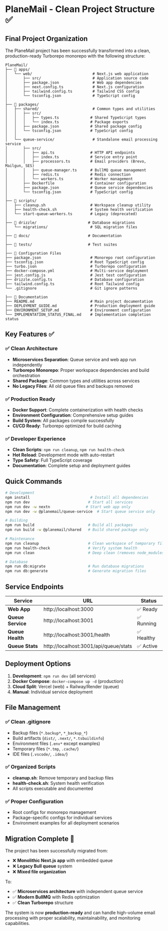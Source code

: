 # PlaneMail - Clean Project Structure ✅

## Final Project Organization

The PlaneMail project has been successfully transformed into a clean, production-ready Turborepo monorepo with the following structure:

```
PlaneMail/
├── 📁 apps/
│   └── web/                           # Next.js web application
│       ├── src/                       # Application source code
│       ├── package.json               # Web app dependencies
│       ├── next.config.ts             # Next.js configuration
│       ├── tailwind.config.ts         # Tailwind CSS config
│       └── tsconfig.json              # TypeScript config
│
├── 📁 packages/
│   ├── shared/                        # Common types and utilities
│   │   ├── src/
│   │   │   ├── types.ts              # Shared TypeScript types
│   │   │   └── index.ts              # Package exports
│   │   ├── package.json              # Shared package config
│   │   └── tsconfig.json             # TypeScript config
│   │
│   └── queue-service/                 # Standalone email processing service
│       ├── src/
│       │   ├── api.ts                # HTTP API endpoints
│       │   ├── index.ts              # Service entry point
│       │   ├── processors.ts         # Email providers (Brevo, Mailgun, SES)
│       │   ├── queue-manager.ts      # BullMQ queue management
│       │   ├── redis.ts              # Redis connection
│       │   └── workers.ts            # Worker management
│       ├── Dockerfile                # Container configuration
│       ├── package.json              # Queue service dependencies
│       └── tsconfig.json             # TypeScript config
│
├── 📁 scripts/
│   ├── cleanup.sh                    # Workspace cleanup utility
│   ├── health-check.sh               # System health verification
│   └── start-queue-workers.ts        # Legacy (deprecated)
│
├── 📁 drizzle/                       # Database migrations
│   └── migrations/                   # SQL migration files
│
├── 📁 docs/                          # Documentation
│
├── 📁 tests/                         # Test suites
│
├── 📄 Configuration Files
├── package.json                      # Monorepo root configuration
├── tsconfig.json                     # Root TypeScript config
├── turbo.json                        # Turborepo configuration
├── docker-compose.yml                # Multi-service deployment
├── jest.config.js                    # Jest test configuration
├── drizzle.config.ts                 # Database configuration
├── tailwind.config.ts                # Root Tailwind config
└── .gitignore                        # Git ignore patterns

├── 📄 Documentation
├── README.md                         # Main project documentation
├── DEPLOYMENT_GUIDE.md               # Production deployment guide
├── ENVIRONMENT_SETUP.md              # Environment configuration
└── IMPLEMENTATION_STATUS_FINAL.md    # Implementation completion status
```

## Key Features ✅

### ✅ **Clean Architecture**
- **Microservices Separation**: Queue service and web app run independently
- **Turborepo Monorepo**: Proper workspace dependencies and build orchestration
- **Shared Package**: Common types and utilities across services
- **No Legacy Files**: All old queue files and backups removed

### ✅ **Production Ready**
- **Docker Support**: Complete containerization with health checks
- **Environment Configuration**: Comprehensive setup guides
- **Build System**: All packages compile successfully
- **CI/CD Ready**: Turborepo optimized for build caching

### ✅ **Developer Experience**
- **Clean Scripts**: `npm run cleanup`, `npm run health-check`
- **Hot Reload**: Development mode with auto-restart
- **Type Safety**: Full TypeScript coverage
- **Documentation**: Complete setup and deployment guides

## Quick Commands

```bash
# Development
npm install                           # Install all dependencies
npm run dev                          # Start all services
npm run dev -w nextn                # Start web app only
npm run dev -w @planemail/queue-service  # Start queue service only

# Building
npm run build                        # Build all packages
npm run build -w @planemail/shared   # Build shared package only

# Maintenance
npm run cleanup                      # Clean workspace of temporary files
npm run health-check                 # Verify system health
npm run clean                        # Deep clean (removes node_modules)

# Database
npm run db:migrate                   # Run database migrations
npm run db:generate                  # Generate migration files
```

## Service Endpoints

| Service | URL | Status |
|---------|-----|--------|
| **Web App** | http://localhost:3000 | ✅ Ready |
| **Queue Service** | http://localhost:3001 | ✅ Running |
| **Queue Health** | http://localhost:3001/health | ✅ Healthy |
| **Queue Stats** | http://localhost:3001/api/queue/stats | ✅ Active |

## Deployment Options

1. **Development**: `npm run dev` (all services)
2. **Docker Compose**: `docker-compose up -d` (production)
3. **Cloud Split**: Vercel (web) + Railway/Render (queue)
4. **Manual**: Individual service deployment

## File Management

### ✅ **Clean .gitignore**
- Backup files (`*.backup*`, `*_backup_*`)
- Build artifacts (`dist/`, `.next/`, `*.tsbuildinfo`)
- Environment files (`.env*` except examples)
- Temporary files (`*.tmp`, `.cache/`)
- IDE files (`.vscode/`, `.idea/`)

### ✅ **Organized Scripts**
- **cleanup.sh**: Remove temporary and backup files
- **health-check.sh**: System health verification
- All scripts executable and documented

### ✅ **Proper Configuration**
- Root configs for monorepo management
- Package-specific configs for individual services
- Environment examples for all deployment scenarios

## Migration Complete 🎉

The project has been successfully migrated from:
- ❌ **Monolithic Next.js app** with embedded queue
- ❌ **Legacy Bull queue** system
- ❌ **Mixed file organization**

To:
- ✅ **Microservices architecture** with independent queue service
- ✅ **Modern BullMQ** with Redis optimization
- ✅ **Clean Turborepo** structure

The system is now **production-ready** and can handle high-volume email processing with proper scalability, maintainability, and monitoring capabilities.
